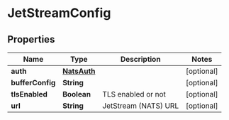 

# JetStreamConfig


## Properties

Name | Type | Description | Notes
------------ | ------------- | ------------- | -------------
**auth** | [**NatsAuth**](NatsAuth.md) |  |  [optional]
**bufferConfig** | **String** |  |  [optional]
**tlsEnabled** | **Boolean** | TLS enabled or not |  [optional]
**url** | **String** | JetStream (NATS) URL |  [optional]



